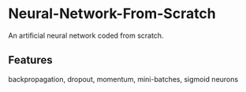 # Neural-Network-From-Scratch
An artificial neural network coded from scratch.

## Features
backpropagation, dropout, momentum, mini-batches, sigmoid neurons
